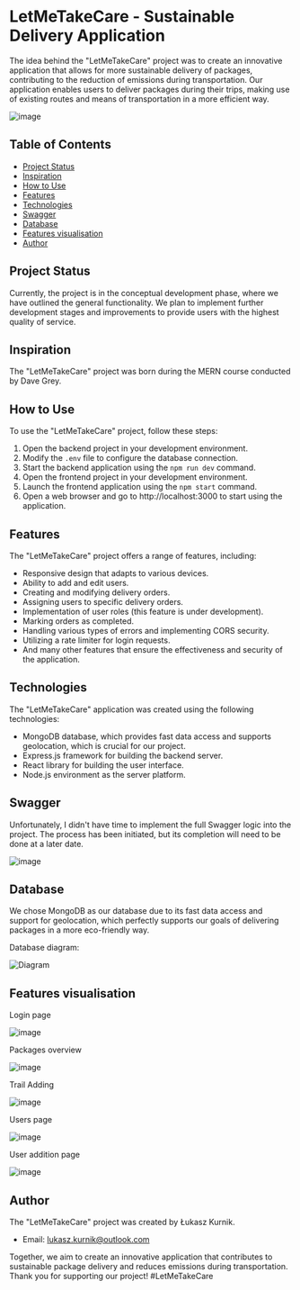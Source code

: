 # LetMeTakeCare - Sustainable Delivery Application

The idea behind the "LetMeTakeCare" project was to create an innovative application that allows for more sustainable delivery of packages, contributing to the reduction of emissions during transportation. Our application enables users to deliver packages during their trips, making use of existing routes and means of transportation in a more efficient way.

![image](https://github.com/Golumeq/LetMeTakeCare/assets/105518941/946f3451-5c90-4fa2-87d3-ea5eb2715607)


## Table of Contents

- [Project Status](#project-status)
- [Inspiration](#inspiration)
- [How to Use](#how-to-use)
- [Features](#features)
- [Technologies](#technologies)
- [Swagger](#swagger)
- [Database](#database)
- [Features visualisation](#features-visualisation)
- [Author](#author)

## Project Status

Currently, the project is in the conceptual development phase, where we have outlined the general functionality. We plan to implement further development stages and improvements to provide users with the highest quality of service.

## Inspiration

The "LetMeTakeCare" project was born during the MERN course conducted by Dave Grey.

## How to Use

To use the "LetMeTakeCare" project, follow these steps:

1. Open the backend project in your development environment.
2. Modify the `.env` file to configure the database connection.
3. Start the backend application using the `npm run dev` command.
4. Open the frontend project in your development environment.
5. Launch the frontend application using the `npm start` command.
6. Open a web browser and go to http://localhost:3000 to start using the application.

## Features

The "LetMeTakeCare" project offers a range of features, including:

- Responsive design that adapts to various devices.
- Ability to add and edit users.
- Creating and modifying delivery orders.
- Assigning users to specific delivery orders.
- Implementation of user roles (this feature is under development).
- Marking orders as completed.
- Handling various types of errors and implementing CORS security.
- Utilizing a rate limiter for login requests.
- And many other features that ensure the effectiveness and security of the application.

## Technologies

The "LetMeTakeCare" application was created using the following technologies:

- MongoDB database, which provides fast data access and supports geolocation, which is crucial for our project.
- Express.js framework for building the backend server.
- React library for building the user interface.
- Node.js environment as the server platform.

## Swagger

Unfortunately, I didn't have time to implement the full Swagger logic into the project. The process has been initiated, but its completion will need to be done at a later date.

![image](https://github.com/Golumeq/LetMeTakeCare/assets/105518941/769addef-8532-4579-b1aa-c1d842833552)


## Database

We chose MongoDB as our database due to its fast data access and support for geolocation, which perfectly supports our goals of delivering packages in a more eco-friendly way.

Database diagram:

![Diagram](https://github.com/Golumeq/LetMeTakeCare/assets/105518941/a7cdbec8-526f-4b5e-bdd3-11e99a70bf9a)

## Features visualisation
Login page

![image](https://github.com/Golumeq/LetMeTakeCare/assets/105518941/db42d26b-da90-455c-a9ff-44e45dce7cb4)

Packages overview

![image](https://github.com/Golumeq/LetMeTakeCare/assets/105518941/955e389d-6516-49af-99d8-e90aa543d633)

Trail Adding

![image](https://github.com/Golumeq/LetMeTakeCare/assets/105518941/84be76a2-63d7-4168-8ccb-738814fe7020)

Users page

![image](https://github.com/Golumeq/LetMeTakeCare/assets/105518941/7850f20f-ed72-47a7-b0df-284476f422a6)

User addition page

![image](https://github.com/Golumeq/LetMeTakeCare/assets/105518941/b76d0db2-cadd-45f9-b992-7146074767d5)



## Author

The "LetMeTakeCare" project was created by Łukasz Kurnik.

- Email: lukasz.kurnik@outlook.com

Together, we aim to create an innovative application that contributes to sustainable package delivery and reduces emissions during transportation. Thank you for supporting our project! #LetMeTakeCare

